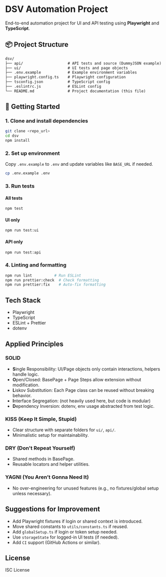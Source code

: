 
# DSV Automation Project

End-to-end automation project for UI and API testing using **Playwright** and **TypeScript**.

## 📦 Project Structure

```txt
dsv/
├── api/                    # API tests and source (DummyJSON example)
├── ui/                     # UI tests and page objects
├── .env.example            # Example environment variables
├── playwright.config.ts    # Playwright configuration
├── tsconfig.json           # TypeScript config
├── .eslintrc.js            # ESLint config
└── README.md               # Project documentation (this file)
```

## 🚀 Getting Started

### 1. Clone and install dependencies

```bash
git clone <repo_url>
cd dsv
npm install
```

### 2. Set up environment

Copy `.env.example` to `.env` and update variables like `BASE_URL` if needed.

```bash
cp .env.example .env
```

### 3. Run tests

#### All tests

```bash
npm test
```

#### UI only

```bash
npm run test:ui
```

#### API only

```bash
npm run test:api
```

### 4. Linting and formatting

```bash
npm run lint          # Run ESLint
npm run prettier:check  # Check formatting
npm run prettier:fix    # Auto-fix formatting
```

## Tech Stack

- Playwright
- TypeScript
- ESLint + Prettier
- dotenv

## Applied Principles

### SOLID

- **S**ingle Responsibility: UI/Page objects only contain interactions, helpers handle logic.
- **O**pen/Closed: BasePage + Page Steps allow extension without modification.
- **L**iskov Substitution: Each Page class can be reused without breaking behavior.
- **I**nterface Segregation: (not heavily used here, but code is modular)
- **D**ependency Inversion: dotenv, env usage abstracted from test logic.

### KISS (Keep It Simple, Stupid)

- Clear structure with separate folders for `ui/`, `api/`.
- Minimalistic setup for maintainability.

### DRY (Don't Repeat Yourself)

- Shared methods in BasePage.
- Reusable locators and helper utilities.

### YAGNI (You Aren’t Gonna Need It)

- No over-engineering for unused features (e.g., no fixtures/global setup unless necessary).

## Suggestions for Improvement

- Add Playwright fixtures if login or shared context is introduced.
- Move shared constants to `utils/constants.ts` if reused.
- Add `globalSetup.ts` if login or token setup needed.
- Use `storageState` for logged-in UI tests (if needed).
- Add `CI` support (GitHub Actions or similar).

## License

ISC License
